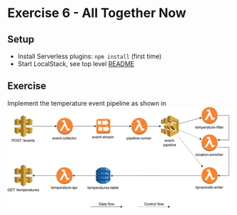 Exercise 6 - All Together Now
=============================

## Setup

- Install Serverless plugins: `npm install` (first time)
- Start LocalStack, see top level [README](../README.md)

## Exercise

Implement the temperature event pipeline as shown in
![System diagram](system_diagram.png)